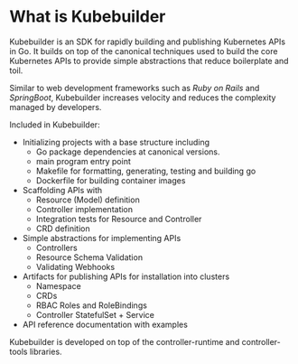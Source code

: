 # What is Kubebuilder

Kubebuilder is an SDK for rapidly building and publishing Kubernetes APIs in Go.
It builds on top of the canonical techniques used to build the core Kubernetes APIs
to provide simple abstractions that reduce boilerplate and toil.

Similar to web development frameworks such as *Ruby on Rails* and *SpringBoot*,
Kubebuilder increases velocity and reduces the complexity managed by
developers.

Included in Kubebuilder:

* Initializing projects with a base structure including
  * Go package dependencies at canonical versions.
  * main program entry point
  * Makefile for formatting, generating, testing and building go
  * Dockerfile for building container images
* Scaffolding APIs with
  * Resource (Model) definition
  * Controller implementation
  * Integration tests for Resource and Controller
  * CRD definition
* Simple abstractions for implementing APIs
  * Controllers
  * Resource Schema Validation
  * Validating Webhooks
* Artifacts for publishing APIs for installation into clusters
  * Namespace
  * CRDs
  * RBAC Roles and RoleBindings
  * Controller StatefulSet + Service
* API reference documentation with examples

Kubebuilder is developed on top of the controller-runtime and controller-tools libraries.
